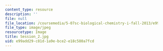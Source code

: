 ```yaml
---
content_type: resource
description: ''
file: null
file_location: /coursemedia/5-07sc-biological-chemistry-i-fall-2013/e99add29c81d1a9ebce2e18c580a7fcd_Session_2.jpg
file_type: image/jpeg
resourcetype: Image
title: Session_2.jpg
uid: e99add29-c81d-1a9e-bce2-e18c580a7fcd
---
```

